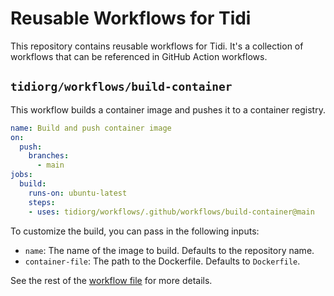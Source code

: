 # Reusable Workflows for Tidi

This repository contains reusable workflows for Tidi. It's a collection of
workflows that can be referenced in GitHub Action workflows.

## `tidiorg/workflows/build-container`

This workflow builds a container image and pushes it to a container registry.

```yaml
name: Build and push container image
on:
  push:
    branches:
      - main
jobs:
  build:
    runs-on: ubuntu-latest
    steps:
    - uses: tidiorg/workflows/.github/workflows/build-container@main
```

To customize the build, you can pass in the following inputs:

- `name`: The name of the image to build. Defaults to the repository name.
- `container-file`: The path to the Dockerfile. Defaults to `Dockerfile`.

See the rest of the [workflow file](./.github/workflows/build-container.yml) for
more details.
